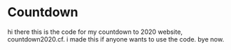 # Countdown 
hi there this is the code for my countdown to 2020 website, countdown2020.cf. i made this if anyone wants to use the code. bye now.
